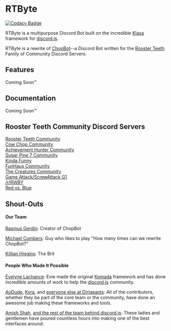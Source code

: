 # RTByte
[![Codacy Badge](https://api.codacy.com/project/badge/Grade/2878b3d9eded4d4998cd29dbdf3e98ec)](https://www.codacy.com/app/mcumbers/RTByte?utm_source=github.com&amp;utm_medium=referral&amp;utm_content=ChopBot/RTByte&amp;utm_campaign=Badge_Grade)

RTByte is a multipurpose Discord Bot built on the incredible [Klasa](https://github.com/dirigeants/klasa) framework for [discord.js](https://github.com/discordjs/discord.js).

RTByte is a rewrite of [ChopBot](https://github.com/chopbot/chopbot)--a Discord Bot written for the [Rooster Teeth](https://roosterteeth.com/) Family of Community Discord Servers. 

## Features

Coming Soon™

## Documentation

Coming Soon™

## Rooster Teeth Community Discord Servers

[Rooster Teeth Community](https://discord.gg/roosterteeth)  
[Cow Chop Community](https://discord.gg/cowchop)  
[Achievement Hunter Community](https://discord.gg/achievementhunter)  
[Sugar Pine 7 Community](https://discord.gg/HUHExdK)  
[Kinda Funny](https://discord.gg/kindafunny)  
[FunHaus Community](https://discord.gg/ecWNNZx)  
[The Creatures Community](https://discord.gg/d5YjjdP)  
[Game Attack/ScrewAttack G1](https://discord.gg/F8fncjr)  
[/r/RWBY](https://discord.gg/rwby)  
[Red vs. Blue](https://discord.gg/TkeEJ9D)

## Shout-Outs

#### Our Team

[Rasmus Gerdin](https://github.com/raaaasmus): Creator of ChopBot

[Michael Cumbers](https://github.com/mcumbers): Guy who likes to play "How many times can we rewrite ChopBot?"

[Killian Higgins](https://github.com/Uzui2012): The Brit

#### People Who Made It Possible

[Évelyne Lachance](https://github.com/eslachance): Evie made the original [Komada](https://github.com/dirigeants/komada) framework and has done incredible amounts of work to help the [discord.js](https://github.com/discordjs/discord.js) community.

[AoDude](https://github.com/bdistin), [Kyra](https://github.com/kyranet), and [everyone else at Dirigeants](https://github.com/dirigeants): All of the contributors, whether they be part of the core team or the community, have done an awesome job making these frameworks and tools.

[Amish Shah](https://github.com/hydrabolt), [and the rest of the team behind discord.js](https://github.com/discordjs): These ladies and gentlemen have poured countless hours into making one of the best interfaces around.
